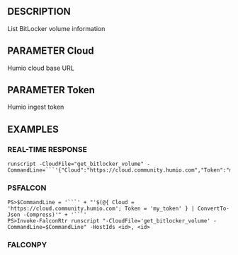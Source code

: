 ## DESCRIPTION
List BitLocker volume information

## PARAMETER Cloud
Humio cloud base URL

## PARAMETER Token
Humio ingest token

## EXAMPLES

### REAL-TIME RESPONSE
```
runscript -CloudFile="get_bitlocker_volume" -CommandLine=```'{"Cloud":"https://cloud.community.humio.com","Token":"my_token"}'```
```
### PSFALCON
```
PS>$CommandLine = '```' + "'$(@{ Cloud = 'https://cloud.community.humio.com'; Token = 'my_token' } | ConvertTo-Json -Compress)'" + '```'
PS>Invoke-FalconRtr runscript "-CloudFile='get_bitlocker_volume' -CommandLine=$CommandLine" -HostIds <id>, <id>
```
### FALCONPY
